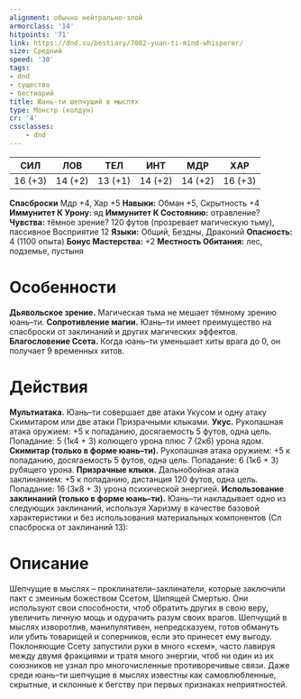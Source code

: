 ```yaml
---
alignment: обычно нейтрально-злой
armorclass: '14'
hitpoints: '71'
link: https://dnd.su/bestiary/7082-yuan-ti-mind-whisperer/
size: Средний
speed: '30'
tags:
- dnd
- существо
- бестиарий
title: Юань-ти шепчущий в мыслях
type: Монстр (колдун)
cr: '4'
cssclasses:
    - dnd
---
```



| СИЛ | ЛОВ | ТЕЛ | ИНТ | МДР | ХАР |
|---|---|---|---|---|---|
| 16 (+3) | 14 (+2) | 13 (+1) | 14 (+2) | 14 (+2) | 16 (+3) |
**Спасброски** Мдр +4, Хар +5
**Навыки:** Обман +5, Скрытность +4
**Иммунитет К Урону:** яд
**Иммунитет К Состоянию:** отравление?
**Чувства:** тёмное зрение? 120 футов (прозревает магическую тьму), пассивное Восприятие 12
**Языки:** Общий, Бездны, Драконий
**Опасность:** 4 (1100 опыта)
**Бонус Мастерства:** +2
**Местность Обитания:** лес, подземье, пустыня


# Особенности
**Дьявольское зрение.** Магическая тьма не мешает тёмному зрению юань–ти.
**Сопротивление магии.** Юань–ти имеет преимущество на спасброски от заклинаний и других магических эффектов.
**Благословение Ссета.** Когда юань–ти уменьшает хиты врага до 0, он получает 9 временных хитов.


# Действия
**Мультиатака.** Юань–ти совершает две атаки Укусом и одну атаку Скимитаром или две атаки Призрачными клыками.
**Укус.** Рукопашная атака оружием: +5 к попаданию, досягаемость 5 футов, одна цель. Попадание: 5 (1к4 + 3) колющего урона плюс 7 (2к6) урона ядом.
**Скимитар (только в форме юань–ти).** Рукопашная атака оружием: +5 к попаданию, досягаемость 5 футов, одна цель. Попадание: 6 (1к6 + 3) рубящего урона.
**Призрачные клыки.** Дальнобойная атака заклинанием: +5 к попаданию, дистанция 120 футов, одна цель. Попадание: 16 (3к8 + 3) урона психической энергией.
**Использование заклинаний (только в форме юань–ти).** Юань–ти накладывает одно из следующих заклинаний, используя Харизму в качестве базовой характеристики и без использования материальных компонентов (Сл спасброска от заклинаний 13):


# Описание
Шепчущие в мыслях – проклинатели–заклинатели, которые заключили пакт с змеиным божеством Ссетом, Шипящей Смертью. Они используют свои способности, чтоб обратить других в свою веру, увеличить личную мощь и одурачить разум своих врагов. Шепчущий в мыслях изворотлив, манипулятивен, непредсказуем, готов обмануть или убить товарищей и соперников, если это принесет ему выгоду. Поклоняющие Ссету запустили руки в много «схем», часто лавируя между двумя фракциями и тратя много энергии, чтоб ни один из их союзников не узнал про многочисленные противоречивые связи. Даже среди юань–ти шепчущие в мыслях известны как самовлюбленные, скрытные, и склонные к бегству при первых признаках неприятностей.